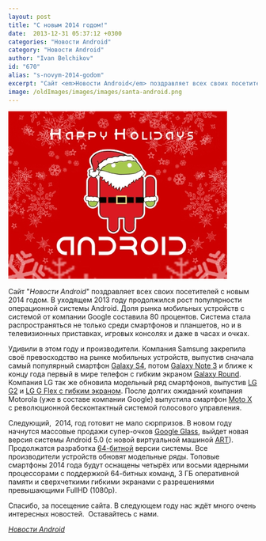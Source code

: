 ```yaml
---
layout: post
title: "С новым 2014 годом!"
date:  2013-12-31 05:37:12 +0300
categories: "Новости Android"
category: "Новости Android"
author: "Ivan Belchikov"
id: "670"
alias: "s-novym-2014-godom"
excerpt: "Сайт <em>Новости Android</em> поздравляет всех своих посетителей с новым 2014 годом. В уходящем 2013 году продолжился рост популярности операционной системы Android. Доля рынка мобильных устройств с системой от компании Google составила 80 процентов. Система стала распространяться не только среди смартфонов и планшетов, но и в телевизионных приставках, игровых консолях и даже в часах и очках."
image: /oldImages/images/images/santa-android.png
---
```

<img  src="/oldImages/images/images/santa-android.png" alt="Android Клаус" />

Сайт "<em>Новости Android</em>" поздравляет всех своих посетителей с новым 2014 годом. В уходящем 2013 году продолжился рост популярности операционной системы Android. Доля рынка мобильных устройств с системой от компании Google составила 80 процентов. Система стала распространяться не только среди смартфонов и планшетов, но и в телевизионных приставках, игровых консолях и даже в часах и очках.


Удивили в этом году и производители. Компания Samsung закрепила своё превосходство на рынке мобильных устройств, выпустив сначала самый популярный смартфон <a href="index.php?option=com_content&amp;view=article&amp;id=396&amp;catid=8&amp;Itemid=102">Galaxy S4</a>, потом <a href="index.php?option=com_content&amp;view=article&amp;id=581&amp;catid=8&amp;Itemid=102">Galaxy Note 3</a> и ближе к концу года первый в мире телефон с гибким экраном <a href="index.php?option=com_content&amp;view=article&amp;id=590&amp;catid=8&amp;Itemid=102">Galaxy Round</a>. Компания LG так же обновила модельный ряд смартфонов, выпустив <a href="index.php?option=com_content&amp;view=article&amp;id=508&amp;catid=8&amp;Itemid=102">LG G2</a> и <a href="index.php?option=com_content&amp;view=article&amp;id=603&amp;catid=8&amp;Itemid=102">LG G Flex с гибким экраном</a>. После долгих ожиданий компания Motorola (уже в составе компании Google) выпустила смартфон <a href="index.php?option=com_content&amp;view=article&amp;id=500&amp;catid=8&amp;Itemid=102">Moto X</a> с революционной бесконтактный системой голосового управления.

Следующий,  2014, год готовит не мало сюрпризов. В новом году начнутся массовые продажи супер-очков <a href="index.php?option=com_content&amp;view=article&amp;id=371&amp;catid=8&amp;Itemid=102">Google Glass</a>, выйдет новая версия системы Android 5.0 (с новой виртуальной машиной <a href="index.php?option=com_content&amp;view=article&amp;id=668&amp;catid=9&amp;Itemid=103">ART</a>). Продолжатся разработка <a href="index.php?option=com_content&amp;view=article&amp;id=570&amp;catid=8&amp;Itemid=102">64-битной</a> версии системы. Все производители устройств обновят модельные ряды. Топовые смартфоны 2014 года будут оснащены четырёх или восьми ядерными процессорами с поддержкой 64-битных команд, 3 ГБ оперативной памяти и сверхчеткими гибкими экранами с разрешениями превышающими FullHD (1080p).

Спасибо, за посещение сайта. В следующем году нас ждёт много очень интересных новостей.  Оставайтесь с нами.  

<a href="http://novosti-android.ru/"><em>Новости Android</em></a>

 

